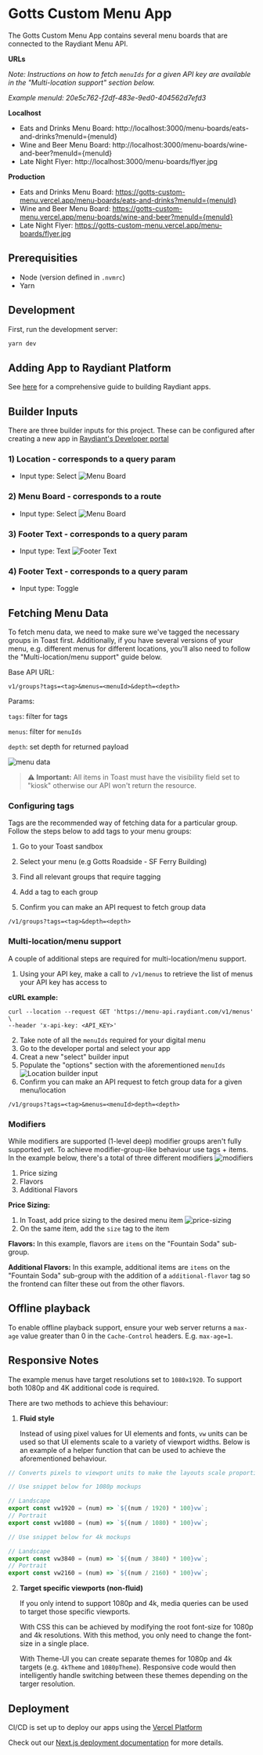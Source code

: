# Gotts Custom Menu App

The Gotts Custom Menu App contains several menu boards that are connected to the Raydiant Menu API.

**URLs**

_Note: Instructions on how to fetch `menuIds` for a given API key are available in the "Multi-location support" section below._

_Example menuId: 20e5c762-f2df-483e-9ed0-404562d7efd3_

**Localhost**

- Eats and Drinks Menu Board: http://localhost:3000/menu-boards/eats-and-drinks?menuId={menuId}
- Wine and Beer Menu Board: http://localhost:3000/menu-boards/wine-and-beer?menuId={menuId}
- Late Night Flyer: http://localhost:3000/menu-boards/flyer.jpg

**Production**

- Eats and Drinks Menu Board: https://gotts-custom-menu.vercel.app/menu-boards/eats-and-drinks?menuId={menuId}
- Wine and Beer Menu Board: https://gotts-custom-menu.vercel.app/menu-boards/wine-and-beer?menuId={menuId}
- Late Night Flyer: https://gotts-custom-menu.vercel.app/menu-boards/flyer.jpg

## Prerequisities

- Node (version defined in `.nvmrc`)
- Yarn

## Development

First, run the development server:

```bash
yarn dev
```

## Adding App to Raydiant Platform

See [here](https://raydiant.notion.site/How-do-I-develop-an-app-487d7064eeec402fb7d376a5f6e6eed9) for a comprehensive guide to building Raydiant apps.

## Builder Inputs

There are three builder inputs for this project. These can be configured after creating a new app in [Raydiant's Developer portal](https://developers.raydiant.com/)

### 1) Location - corresponds to a query param

- Input type: Select
  ![Menu Board](location-builder-input.png)

### 2) Menu Board - corresponds to a route

- Input type: Select
  ![Menu Board](menu-board-builder-input.png)

### 3) Footer Text - corresponds to a query param

- Input type: Text
  ![Footer Text](footer-text-builder-input.png)

### 4) Footer Text - corresponds to a query param

- Input type: Toggle

## Fetching Menu Data

To fetch menu data, we need to make sure we've tagged the necessary groups in Toast first. Additionally, if you have several versions of your menu, e.g. different menus for different locations, you'll also need to follow the "Multi-location/menu support" guide below.

Base API URL:

```
v1/groups?tags=<tag>&menus=<menuId>&depth=<depth>
```

Params:

`tags`: filter for tags

`menus`: filter for `menuIds`

`depth`: set depth for returned payload

![menu data](hierachy.png)

> **⚠ Important:** All items in Toast must have the visibility field set to "kiosk" otherwise our API won't return the resource.

### Configuring tags

Tags are the recommended way of fetching data for a particular group. Follow the steps below to add tags to your menu groups:

1. Go to your Toast sandbox
2. Select your menu (e.g Gotts Roadside - SF Ferry Building)
3. Find all relevant groups that require tagging
4. Add a tag to each group

5. Confirm you can make an API request to fetch group data

```
/v1/groups?tags=<tag>&depth=<depth>
```

### Multi-location/menu support

A couple of additional steps are required for multi-location/menu support.

1. Using your API key, make a call to `/v1/menus` to retrieve the list of menus your API key has access to

**cURL example:**

```
curl --location --request GET 'https://menu-api.raydiant.com/v1/menus' \
--header 'x-api-key: <API_KEY>'
```

2. Take note of all the `menuIds` required for your digital menu
3. Go to the developer portal and select your app
4. Creat a new "select" builder input
5. Populate the "options" section with the aforementioned `menuIds`
   ![Location builder input](menuIds-select.png)
6. Confirm you can make an API request to fetch group data for a given menu/location

```
/v1/groups?tags=<tag>&menus=<menuId>depth=<depth>
```

### Modifiers

While modifiers are supported (1-level deep) modifier groups aren't fully supported yet. To achieve modifier-group-like behaviour use tags + items.
In the example below, there's a total of three different modifiers
![modifiers](modifiers.png)

1. Price sizing
2. Flavors
3. Additional Flavors

**Price Sizing:**

1. In Toast, add price sizing to the desired menu item
   ![price-sizing](price-sizing-example.png)
2. On the same item, add the `size` tag to the item

**Flavors:**
In this example, flavors are `items` on the "Fountain Soda" sub-group.

**Additional Flavors:**
In this example, additional items are `items` on the "Fountain Soda" sub-group with the addition of a `additional-flavor` tag so the frontend can filter these out from the other flavors.

## Offline playback

To enable offline playback support, ensure your web server returns a `max-age` value greater than 0 in the `Cache-Control` headers. E.g. `max-age=1`.

## Responsive Notes

The example menus have target resolutions set to `1080x1920`. To support both 1080p and 4K additional code is required.

There are two methods to achieve this behaviour:

1. **Fluid style**

   Instead of using pixel values for UI elements and fonts, `vw` units can be used so that UI elements scale to a variety of viewport widths.
   Below is an example of a helper function that can be used to achieve the aforementioned behaviour.

```js
// Converts pixels to viewport units to make the layouts scale proportionally to screen width.

// Use snippet below for 1080p mockups

// Landscape
export const vw1920 = (num) => `${(num / 1920) * 100}vw`;
// Portrait
export const vw1080 = (num) => `${(num / 1080) * 100}vw`;

// Use snippet below for 4k mockups

// Landscape
export const vw3840 = (num) => `${(num / 3840) * 100}vw`;
// Portrait
export const vw2160 = (num) => `${(num / 2160) * 100}vw`;
```

2. **Target specific viewports (non-fluid)**

   If you only intend to support 1080p and 4k, media queries can be used to target those specific viewports.

   With CSS this can be achieved by modifying the root font-size for 1080p and 4k resolutions. With this method, you only need to change the font-size in a single place.

   With Theme-UI you can create separate themes for 1080p and 4k targets (e.g. `4kTheme` and `1080pTheme`). Responsive code would then intelligently handle switching between these themes depending on the targer resolution.

## Deployment

CI/CD is set up to deploy our apps using the [Vercel Platform](https://vercel.com/new?utm_medium=default-template&filter=next.js&utm_source=create-next-app&utm_campaign=create-next-app-readme)

Check out our [Next.js deployment documentation](https://nextjs.org/docs/deployment) for more details.
